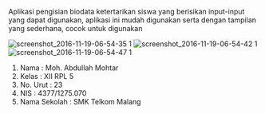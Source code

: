 Aplikasi pengisian biodata ketertarikan siswa
yang berisikan input-input yang dapat digunakan, aplikasi ini mudah digunakan serta dengan tampilan yang sederhana, cocok untuk digunakan


![screenshot_2016-11-19-06-54-35 1](https://cloud.githubusercontent.com/assets/22857085/20450354/6e9cb496-ae22-11e6-917b-7fed2f342019.png)
![screenshot_2016-11-19-06-54-42 1](https://cloud.githubusercontent.com/assets/22857085/20450360/79b7747e-ae22-11e6-9fd8-709991c30eca.png)
![screenshot_2016-11-19-06-54-47 1](https://cloud.githubusercontent.com/assets/22857085/20450367/7e7cfe84-ae22-11e6-92dd-9b0af1a401b2.png)

1. Nama : Moh. Abdullah Mohtar 
2. Kelas : XII RPL 5 
3. No. Urut : 23 
4. NIS : 4377/1275.070 
5. Nama Sekolah : SMK Telkom Malang
